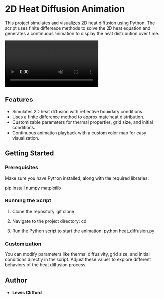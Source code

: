 # 2D Heat Diffusion Animation

This project simulates and visualizes 2D heat diffusion using Python. The script uses finite difference methods to solve the 2D heat equation and generates a continuous animation to display the heat distribution over time.

![Heat Diffusion Animation](heat_diffusion_8_seconds.mp4)

## Features

- Simulates 2D heat diffusion with reflective boundary conditions.
- Uses a finite difference method to approximate heat distribution.
- Customizable parameters for thermal properties, grid size, and initial conditions.
- Continuous animation playback with a custom color map for easy visualization.

## Getting Started

### Prerequisites

Make sure you have Python installed, along with the required libraries:

pip install numpy matplotlib

### Running the Script

1. Clone the repository:
git clone <your-repository-url>

2. Navigate to the project directory:
cd <project-directory>

3. Run the Python script to start the animation:
python heat_diffusion.py

### Customization

You can modify parameters like thermal diffusivity, grid size, and initial conditions directly in the script. Adjust these values to explore different behaviors of the heat diffusion process.



## Author

- **Lewis Clifford**
